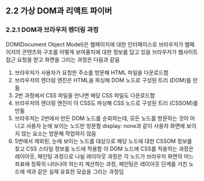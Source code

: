 ## 2.2 가상 DOM과 리액트 파이버

### 2.2.1 DOM과 브라우저 렌더링 과정

DOM(Document Object Model)은 웹페이지에 대한 인터페이스로 브라우저가 웹페이지의 콘텐츠와 구조를 어떻게 보여줄지에 대한 정보를 담고 있음
브라우저가 웹사이트 접근 요청을 받고 화면을 그리는 과정은 다음과 같음

1. 브라우저가 사용자가 요청한 주소를 방문해 HTML 파일을 다운로드함
2. 브라우저의 렌더링 엔진은 HTML을 파싱해 DOM 노드로 구성된 트리 (DOM)를 만듦
3. 2번 과정에서 CSS 파일을 만나면 해당 CSS 파일도 다운로드함
4. 브라우저의 렌더링 엔진이 이 CSS도 파싱해 CSS 노드로 구성된 트리 (CSSOM)를 만듦
5. 브라우저는 2번에서 만든 DOM 노드를 순회하는데, 모든 노드를 방문하는 것이 아니고 사용자 눈에 보이는 노드만 방문함
   display: none과 같이 사용자 화면에 보이지 않는 요소는 방문해 작업하지 않음
6. 5번에서 제외된, 눈에 보이는 노드를 대상으로 해당 노드에 대한 CSSOM 정보를 찾고 CSS 스타일 정보를 노드에 적용함
   이 DOM 노드에 CSS를 적용하는 과정은 레이아웃, 페인팅 과정으로 나뉨
   레이아웃 과정은 각 노드가 브라우저 화면의 어느 좌표에 정확히 나타나야 하는지 계산하는 과정, 페인팅은 레이아웃 단계를 거친 노드에 색과 같은 실제 유효한 모습을 그리는 과정임
